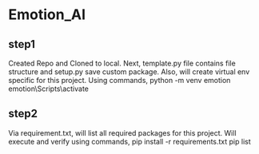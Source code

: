 # Emotion_AI

## step1 
Created Repo and Cloned to local. Next, template.py file contains file structure and setup.py save custom package. Also, will create virtual env specific for this project. Using commands,
python -m venv emotion
emotion\Scripts\activate

## step2
 Via requirement.txt, will list all required packages for this project. Will execute and verify using commands,
 pip install -r requirements.txt
 pip list